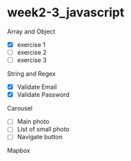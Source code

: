 # week2-3_javascript

Array and Object 
- [x] exercise 1 
- [ ] exercise 2
- [ ] exercise 3 

String and Regex
- [x] Validate Email
- [x] Validate Password

Carousel
- [ ] Main photo
- [ ] List of small photo
- [ ] Navigate button

Mapbox

